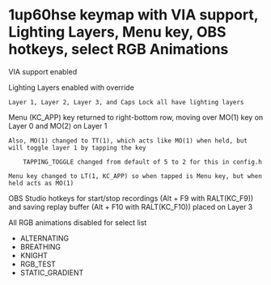 # 1up60hse keymap with VIA support, Lighting Layers, Menu key, OBS hotkeys, select RGB Animations

VIA support enabled

Lighting Layers enabled with override

	Layer 1, Layer 2, Layer 3, and Caps Lock all have lighting layers
	
Menu (KC_APP) key returned to right-bottom row, moving over MO(1) key on Layer 0 and MO(2) on Layer 1

	Also, MO(1) changed to TT(1), which acts like MO(1) when held, but will toggle layer 1 by tapping the key
	
		TAPPING_TOGGLE changed from default of 5 to 2 for this in config.h
		
	Menu key changed to LT(1, KC_APP) so when tapped is Menu key, but when held acts as MO(1)

OBS Studio hotkeys for start/stop recordings (Alt + F9 with RALT(KC_F9)) and saving replay buffer (Alt + F10 with RALT(KC_F10)) placed on Layer 3

All RGB animations disabled for select list
- ALTERNATING
- BREATHING
- KNIGHT
- RGB_TEST
- STATIC_GRADIENT